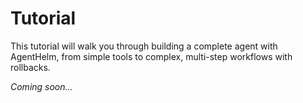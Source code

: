# Tutorial

This tutorial will walk you through building a complete agent with AgentHelm, from simple tools to complex, multi-step workflows with rollbacks.

*Coming soon...*
